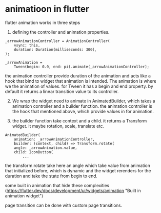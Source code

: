 # animatioon in flutter
flutter animation works in three steps
1) defining the controller and animation properties. 
```
_arrowAnimationController = AnimationController(
    vsync: this,
    duration: Duration(milliseconds: 300),
);

_arrowAnimation =
    Tween(begin: 0.0, end: pi).animate(_arrowAnimationController);
```
the animation controller provide duration of the animation and acts like a hook that bind to widget that animation is intended. The animation is where we the animation of values. for Tween it has a begin and end property. by default it returns a linear transition value to its controller.

2) We wrap the widget need to animate in AnimatedBuilder, which takes a animation controller and a builder function. the animation controller is the hook that mentioned above, which provide values in for animation.

3) the builder function take context and a child. it returns a Transform widget. it maybe rotation, scale, translate etc.
```
AnimatedBuilder(
    animation: _arrowAnimationController,
    builder: (context, child) => Transform.rotate(
    angle: _arrowAnimation.value,
    child: IconButton(
        ...
```
the transform.rotate take here an angle which take value from animation that initialized before, which is dynamic and the widget rerenders for the duration and take the state from begin to end.

some built in animation that hide these complexities (https://flutter.dev/docs/development/ui/widgets/animation "Built in animation widget")

page transition can be done with custom page transitions.